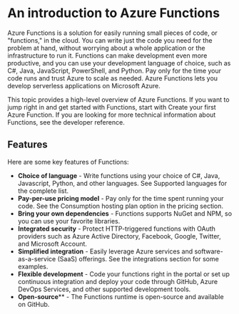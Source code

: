 # An introduction to Azure Functions

Azure Functions is a solution for easily running small pieces of code, or "functions," in the cloud. You can write just the code you need for the problem at hand, without worrying about a whole application or the infrastructure to run it. Functions can make development even more productive, and you can use your development language of choice, such as C#, Java, JavaScript, PowerShell, and Python. Pay only for the time your code runs and trust Azure to scale as needed. Azure Functions lets you develop serverless applications on Microsoft Azure.

This topic provides a high-level overview of Azure Functions. If you want to jump right in and get started with Functions, start with Create your first Azure Function. If you are looking for more technical information about Functions, see the developer reference.

## Features
Here are some key features of Functions:

- **Choice of language** - Write functions using your choice of C#, Java, Javascript, Python, and other languages. See Supported languages for the complete list.
- **Pay-per-use pricing model** - Pay only for the time spent running your code. See the Consumption hosting plan option in the pricing section.
- **Bring your own dependencies** - Functions supports NuGet and NPM, so you can use your favorite libraries.
- **Integrated security** - Protect HTTP-triggered functions with OAuth providers such as Azure Active Directory, Facebook, Google, Twitter, and Microsoft Account.
- **Simplified integration** - Easily leverage Azure services and software-as-a-service (SaaS) offerings. See the integrations section for some examples.
- **Flexible development** - Code your functions right in the portal or set up continuous integration and deploy your code through GitHub, Azure DevOps Services, and other supported development tools.
- **Open-source**** - The Functions runtime is open-source and available on GitHub.
